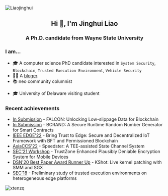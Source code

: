 <p align="left"><img src="https://komarev.com/ghpvc/?username=Liaojinghui&label=Profile%20views&color=0e75b6&style=flat" alt="Liaojinghui" /> </p>
<h2 align="center">Hi 👋, I'm Jinghui Liao</h2>
<h3 align="center">A Ph.D. candidate from Wayne State University</h3>

### I am...

* 🎓 A computer science PhD candidate interested in `System Security`, `Blockchain`, `Trusted Execution Environment`, `Vehicle Security`
* 👨‍💻 A [bloger](https://jinghui.blog/).
* 📚 neo community columnist
<!--- * 🐧 neo core developer -->
* 🎓 University of Delaware visiting student
<!--- * ⌨️ Founder of R3E Network -->

<!--- ### I was...
* 🎓 SUSTech visiting student
* 🐧 Automata Network consultant
* 🐧 Tencent intern
-->

### Recent achievements
- [In Submission]() - FALCON: Unlocking Low-slippage Data for Blockchain
- [In Submission](https://github.com/Liaojinghui/jinghui.me/blob/master/content/publication/Blockchain_Random_Number%20(13).pdf) - BCRAND: A Secure Runtime Random Number Generator for Smart Contracts
- [IEEE EDGE'22]() - Bring Trust to Edge: Secure and Decentralized IoT Framework with BFT and Permissioned Blockchain
- [AsiaCCS'22](https://arxiv.org/abs/2104.01289) - Speedster: A TEE-assisted State Channel System
- [SEC'21 Workshop](https://scholar.google.com/citations?view_op=view_citation&hl=en&user=zfJT20EAAAAJ&citation_for_view=zfJT20EAAAAJ:UeHWp8X0CEIC) - TrustZone Enhanced Plausibly Deniable Encryption System for Mobile Devices
- [DSN'20 Best Paper Award Runner Up](https://ieeexplore.ieee.org/abstract/document/9153415) - KShot: Live kernel patching with SMM and SGX
- [SEC'18](https://scholar.google.com/citations?view_op=view_citation&hl=en&user=zfJT20EAAAAJ&citation_for_view=zfJT20EAAAAJ:u5HHmVD_uO8C) - Preliminary study of trusted execution environments on heterogeneous edge platforms

<img align="center" src="https://github-readme-stats.vercel.app/api?username=Liaojinghui&show_icons=true&locale=en&line_height=27" alt="xtenzq" />
